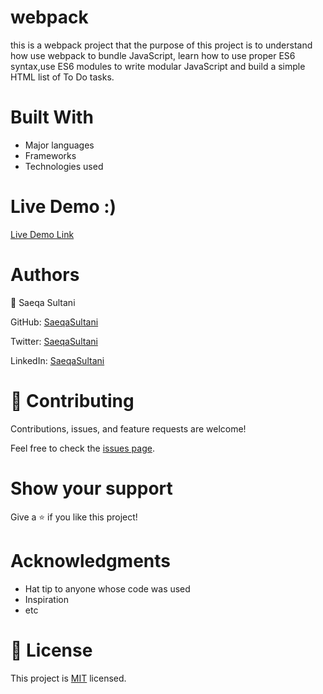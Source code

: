 # webpack

this is a webpack project that the purpose of this project is to understand how use webpack to bundle JavaScript,
learn how to use proper ES6 syntax,use ES6 modules to write modular JavaScript and build a simple HTML list of To Do tasks.
# Built With
- Major languages
- Frameworks
- Technologies used


# Live Demo :)


[Live Demo Link](https://saeqasultani.github.io/To-Do-List-Project/)

# Authors

👤 Saeqa Sultani

GitHub: [SaeqaSultani](https://github.com/SaeqaSultani)

Twitter: [SaeqaSultani](https://twitter.com/SaeqaSultani)

LinkedIn: [SaeqaSultani](https://www.linkedin.com/in/saeqa-sultani-b41493187/)

# 🤝 Contributing
Contributions, issues, and feature requests are welcome!

Feel free to check the [issues page](https://github.com/SaeqaSultani/To-Do-List-Project/issues).

# Show your support
Give a ⭐️ if you like this project!

# Acknowledgments
- Hat tip to anyone whose code was used
- Inspiration
- etc
# 📝 License
This project is [MIT](https://github.com/SaeqaSultani/To-Do-List-Project/blob/to-do-list-structure/MIT.md) licensed.